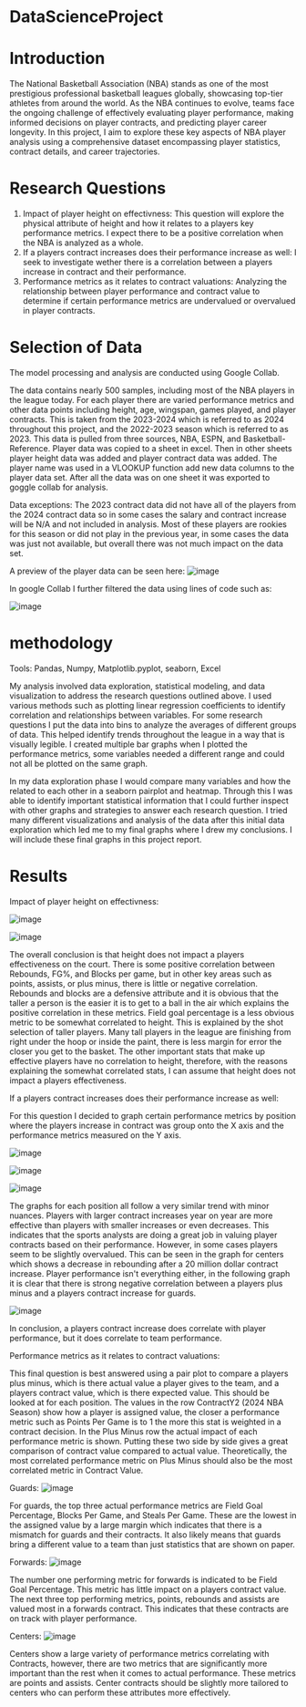 # DataScienceProject
# Introduction
The National Basketball Association (NBA) stands as one of the most prestigious professional basketball leagues globally, showcasing top-tier athletes from around the world. As the NBA continues to evolve, teams face the ongoing challenge of effectively evaluating player performance, making informed decisions on player contracts, and predicting player career longevity. In this project, I aim to explore these key aspects of NBA player analysis using a comprehensive dataset encompassing player statistics, contract details, and career trajectories.
# Research Questions
1. Impact of player height on effectivness: This question will explore the physical attribute of height and how it relates to a players key performance metrics. I expect there to be a positive correlation when the NBA is analyzed as a whole.
2. If a players contract increases does their performance increase as well: I seek to investigate wether there is a correlation between a players increase in contract and their performance.
3. Performance metrics as it relates to contract valuations: Analyzing the relationship between player performance and contract value to determine if certain performance metrics are undervalued or overvalued in player contracts.
# Selection of Data
The model processing and analysis are conducted using Google Collab.

The data contains nearly 500 samples, including most of the NBA players in the league today. For each player there are varied performance metrics and other data points including height, age, wingspan, games played, and player contracts. This is taken from the 2023-2024 which is referred to as 2024 throughout this project, and the 2022-2023 season which is referred to as 2023. This data is pulled from three sources, NBA, ESPN, and Basketball-Reference. Player data was copied to a sheet in excel. Then in other sheets player height data was added and player contract data was added. The player name was used in a VLOOKUP function add new data columns to the player data set. After all the data was on one sheet it was exported to goggle collab for analysis.

Data exceptions: The 2023 contract data did not have all of the players from the 2024 contract data so in some cases the salary and contract increase will be N/A and not included in analysis. Most of these players are rookies for this season or did not play in the previous year, in some cases the data was just not available, but overall there was not much impact on the data set.

A preview of the player data can be seen here:
![image](https://github.com/robbinsc4ATWIT/DataScienceProject/assets/90586029/d39e7db6-6975-42fd-b18b-c2d9e4dd61b2)

In google Collab I further filtered the data using lines of code such as:

![image](https://github.com/robbinsc4ATWIT/DataScienceProject/assets/90586029/62963cd7-99f8-4493-a830-2f7c093241b9)

# methodology
Tools: Pandas, Numpy, Matplotlib.pyplot, seaborn, Excel

My analysis involved data exploration, statistical modeling, and data visualization to address the research questions outlined above. I used various methods such as plotting linear regression coefficients to identify correlation and relationships between variables. For some research questions I put the data into bins to analyze the averages of different groups of data. This helped identify trends throughout the league in a way that is visually legible. I created multiple bar graphs when I plotted the performance metrics, some variables needed a different range and could not all be plotted on the same graph.

In my data exploration phase I would compare many variables and how the related to each other in a seaborn pairplot and heatmap. Through this I was able to identify important statistical information that I could further inspect with other graphs and strategies to answer each research question. I tried many different visualizations and analysis of the data after this initial data exploration which led me to my final graphs where I drew my conclusions. I will include these final graphs in this project report.

# Results

Impact of player height on effectivness:

![image](https://github.com/robbinsc4ATWIT/DataScienceProject/assets/90586029/588a936d-1012-47ca-9a9b-da6b082a4d4f)

![image](https://github.com/robbinsc4ATWIT/DataScienceProject/assets/90586029/4f1efd20-6d53-4b36-b1a7-089a620ae88a)

The overall conclusion is that height does not impact a players effectiveness on the court. There is some positive correlation between Rebounds, FG%, and Blocks per game, but in other key areas such as points, assists, or plus minus, there is little or negative correlation. Rebounds and blocks are a defensive attribute and it is obvious that the taller a person is the easier it is to get to a ball in the air which explains the positive correlation in these metrics. Field goal percentage is a less obvious metric to be somewhat correlated to height. This is explained by the shot selection of taller players. Many tall players in the league are finishing from right under the hoop or inside the paint, there is less margin for error the closer you get to the basket. The other important stats that make up effective players have no correlation to height, therefore, with the reasons explaining the somewhat correlated stats, I can assume that height does not impact a players effectiveness.




If a players contract increases does their performance increase as well:

For this question I decided to graph certain performance metrics by position where the players increase in contract was group onto the X axis and the performance metrics measured on the Y axis.

![image](https://github.com/robbinsc4ATWIT/DataScienceProject/assets/90586029/17e8d294-f707-441e-a969-3e15ec1f5dc6)

![image](https://github.com/robbinsc4ATWIT/DataScienceProject/assets/90586029/30c32a98-0519-45ec-81e4-c3acf0bee664)

![image](https://github.com/robbinsc4ATWIT/DataScienceProject/assets/90586029/bf0d14e9-c865-4b9a-85b0-d1c8bfb2eab6)

The graphs for each position all follow a very similar trend with minor nuances. Players with larger contract increases year on year are more effective than players with smaller increases or even decreases. This indicates that the sports analysts are doing a great job in valuing player contracts based on their performance. However, in some cases players seem to be slightly overvalued. This can be seen in the graph for centers which shows a decrease in rebounding after a 20 million dollar contract increase. Player performance isn't everything either, in the following graph it is clear that there is strong negative correlation between a players plus minus and a players contract increase for guards.

![image](https://github.com/robbinsc4ATWIT/DataScienceProject/assets/90586029/153a0a4c-e803-4813-8827-2c7b4a756f43)

In conclusion, a players contract increase does correlate with player performance, but it does correlate to team performance.




Performance metrics as it relates to contract valuations:

This final question is best answered using a pair plot to compare a players plus minus, which is there actual value a player gives to the team, and a players contract value, which is there expected value. This should be looked at for each position. The values in the row ContractY2 (2024 NBA Season) show how a player is assigned value, the closer a performance metric such as Points Per Game is to 1 the more this stat is weighted in a contract decision. In the Plus Minus row the actual impact of each performance metric is shown. Putting these two side by side gives a great comparison of contract value compared to actual value. Theoretically, the most correlated performance metric on Plus Minus should also be the most correlated metric in Contract Value.

Guards:
![image](https://github.com/robbinsc4ATWIT/DataScienceProject/assets/90586029/1b397abc-3c4a-4b25-a457-4380ccdc60c7)

For guards, the top three actual performance metrics are Field Goal Percentage, Blocks Per Game, and Steals Per Game. These are the lowest in the assigned value by a large margin which indicates that there is a mismatch for guards and their contracts. It also likely means that guards bring a different value to a team than just statistics that are shown on paper.

Forwards:
![image](https://github.com/robbinsc4ATWIT/DataScienceProject/assets/90586029/ea4aa1cd-3480-4407-a58e-dc7505e7f30a)

The number one performing metric for forwards is indicated to be Field Goal Percentage. This metric has little impact on a players contract value. The next three top performing metrics, points, rebounds and assists are valued most in a forwards contract. This indicates that these contracts are on track with player performance.

Centers:
![image](https://github.com/robbinsc4ATWIT/DataScienceProject/assets/90586029/45f32e41-2ddf-49be-b145-d63ef278886b)

Centers show a large variety of performance metrics correlating with Contracts, however, there are two metrics that are significantly more important than the rest when it comes to actual performance. These metrics are points and assists. Center contracts should be slightly more tailored to centers who can perform these attributes more effectively.




